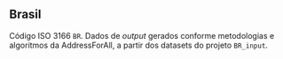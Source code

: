 ## Brasil

Código ISO 3166 `BR`. Dados de _output_ gerados conforme metodologias e algoritmos da AddressForAll, a partir dos datasets do projeto `BR_input`.



